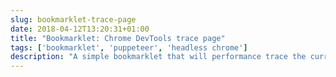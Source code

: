 ```yaml
---
slug: bookmarklet-trace-page
date: 2018-04-12T13:20:31+01:00
title: "Bookmarklet: Chrome DevTools trace page"
tags: ['bookmarklet', 'puppeteer', 'headless chrome']
description: "A simple bookmarklet that will performance trace the current page and open in an hosted devtools instance"
---
```



<style> .bookmarklet {     background-color: #0D4F8B;     color: white;     padding: 0.2em;     border-radius: 5px;     display: inline-flex;     justify-content: center;     text-decoration: none;     align-items: center; }

புக்மார்க்கெட்: விஜயம் {color: white; } </ style>

உங்கள் புக்மார்க்குகளில் இந்த புத்தகக்குறியை இழுக்கவும் (இந்த பக்கத்தைச் சோதிக்க நீங்கள் புக்மார்க்ஸில் கிளிக் செய்யலாம்).

<svg xmlns="http://www.w3.org/2000/svg" fill="#FFFFFF" height="24" viewBox="0 0 24 24" width="24"><path d="M17 3H7c-1.1 0-1.99.9-1.99 2L5 21l7-3 7 3V5c0-1.1-.9-2-2-2z"/><path d="M0 0h24v24H0z" fill="none"/></svg> <a class=bookmarklet href="javascript:(function()%7Bwindow.location%3D'https%3A%2F%2Fchromedevtools.github.io%2Ftimeline-viewer%2F%3FloadTimelineFromURL%3Dhttps%3A%2F%2Fpptraas.com.com%2Ftrace%3Furl%3D'%2BencodeURIComponent(window.location)%7D)()">🔍 ட்ரேஸ் பக்கம்</a>

## இது எப்படி வேலை செய்கிறது

1. ரிமோட் ட்ராஸ் கோப்பை ஏற்றுக்கொள்கிற Chrome DevTools இன் ஹோஸ்ட் செய்யப்பட்ட இடைமுகத்தை துவக்குகிறது. 2. ரிமோட் ட்ராஸ் கோப்பை Chrome + Puppeteer ஐப் பயன்படுத்தி தற்போது சர்வரால் வழங்கப்படும் சேவையகத்தில் உருவாக்கப்பட்டது.
